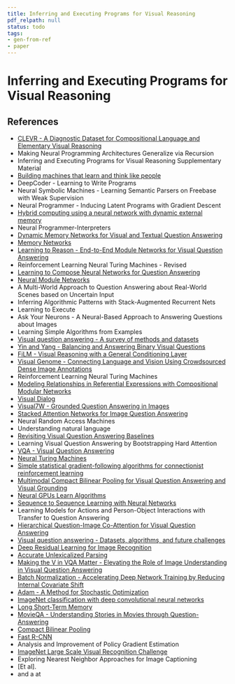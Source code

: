 ```yaml
---
title: Inferring and Executing Programs for Visual Reasoning
pdf_relpath: null
status: todo
tags:
- gen-from-ref
- paper
---
```


# Inferring and Executing Programs for Visual Reasoning

## References

- [CLEVR - A Diagnostic Dataset for Compositional Language and Elementary Visual Reasoning](./clevr-a-diagnostic-dataset-for-compositional-language-and-elementary-visual-reasoning.md)
- Making Neural Programming Architectures Generalize via Recursion
- Inferring and Executing Programs for Visual Reasoning Supplementary Material
- [Building machines that learn and think like people](./building-machines-that-learn-and-think-like-people.md)
- DeepCoder - Learning to Write Programs
- Neural Symbolic Machines - Learning Semantic Parsers on Freebase with Weak Supervision
- Neural Programmer - Inducing Latent Programs with Gradient Descent
- [Hybrid computing using a neural network with dynamic external memory](./hybrid-computing-using-a-neural-network-with-dynamic-external-memory.md)
- Neural Programmer-Interpreters
- [Dynamic Memory Networks for Visual and Textual Question Answering](./dynamic-memory-networks-for-visual-and-textual-question-answering.md)
- [Memory Networks](./memory-networks.md)
- [Learning to Reason - End-to-End Module Networks for Visual Question Answering](./learning-to-reason-end-to-end-module-networks-for-visual-question-answering.md)
- Reinforcement Learning Neural Turing Machines - Revised
- [Learning to Compose Neural Networks for Question Answering](./learning-to-compose-neural-networks-for-question-answering.md)
- [Neural Module Networks](./neural-module-networks.md)
- A Multi-World Approach to Question Answering about Real-World Scenes based on Uncertain Input
- Inferring Algorithmic Patterns with Stack-Augmented Recurrent Nets
- Learning to Execute
- Ask Your Neurons - A Neural-Based Approach to Answering Questions about Images
- Learning Simple Algorithms from Examples
- [Visual question answering - A survey of methods and datasets](./visual-question-answering-a-survey-of-methods-and-datasets.md)
- [Yin and Yang - Balancing and Answering Binary Visual Questions](./yin-and-yang-balancing-and-answering-binary-visual-questions.md)
- [FiLM - Visual Reasoning with a General Conditioning Layer](./film-visual-reasoning-with-a-general-conditioning-layer.md)
- [Visual Genome - Connecting Language and Vision Using Crowdsourced Dense Image Annotations](./visual-genome-connecting-language-and-vision-using-crowdsourced-dense-image-annotations.md)
- Reinforcement Learning Neural Turing Machines
- [Modeling Relationships in Referential Expressions with Compositional Modular Networks](./modeling-relationships-in-referential-expressions-with-compositional-modular-networks.md)
- [Visual Dialog](./visual-dialog.md)
- [Visual7W - Grounded Question Answering in Images](./visual7w-grounded-question-answering-in-images.md)
- [Stacked Attention Networks for Image Question Answering](./stacked-attention-networks-for-image-question-answering.md)
- Neural Random Access Machines
- Understanding natural language
- [Revisiting Visual Question Answering Baselines](./revisiting-visual-question-answering-baselines.md)
- Learning Visual Question Answering by Bootstrapping Hard Attention
- [VQA - Visual Question Answering](./vqa-visual-question-answering.md)
- [Neural Turing Machines](./neural-turing-machines.md)
- [Simple statistical gradient-following algorithms for connectionist reinforcement learning](./simple-statistical-gradient-following-algorithms-for-connectionist-reinforcement-learning.md)
- [Multimodal Compact Bilinear Pooling for Visual Question Answering and Visual Grounding](./multimodal-compact-bilinear-pooling-for-visual-question-answering-and-visual-grounding.md)
- [Neural GPUs Learn Algorithms](./neural-gpus-learn-algorithms.md)
- [Sequence to Sequence Learning with Neural Networks](./sequence-to-sequence-learning-with-neural-networks.md)
- Learning Models for Actions and Person-Object Interactions with Transfer to Question Answering
- [Hierarchical Question-Image Co-Attention for Visual Question Answering](./hierarchical-question-image-co-attention-for-visual-question-answering.md)
- [Visual question answering - Datasets, algorithms, and future challenges](./visual-question-answering-datasets-algorithms-and-future-challenges.md)
- [Deep Residual Learning for Image Recognition](./deep-residual-learning-for-image-recognition.md)
- [Accurate Unlexicalized Parsing](./accurate-unlexicalized-parsing.md)
- [Making the V in VQA Matter - Elevating the Role of Image Understanding in Visual Question Answering](./making-the-v-in-vqa-matter-elevating-the-role-of-image-understanding-in-visual-question-answering.md)
- [Batch Normalization - Accelerating Deep Network Training by Reducing Internal Covariate Shift](./batch-normalization-accelerating-deep-network-training-by-reducing-internal-covariate-shift.md)
- [Adam - A Method for Stochastic Optimization](./adam-a-method-for-stochastic-optimization.md)
- [ImageNet classification with deep convolutional neural networks](./imagenet-classification-with-deep-convolutional-neural-networks.md)
- [Long Short-Term Memory](./long-short-term-memory.md)
- [MovieQA - Understanding Stories in Movies through Question-Answering](./movieqa-understanding-stories-in-movies-through-question-answering.md)
- [Compact Bilinear Pooling](./compact-bilinear-pooling.md)
- [Fast R-CNN](./fast-r-cnn.md)
- Analysis and Improvement of Policy Gradient Estimation
- [ImageNet Large Scale Visual Recognition Challenge](./imagenet-large-scale-visual-recognition-challenge.md)
- Exploring Nearest Neighbor Approaches for Image Captioning
- [Et al].
- and a at
